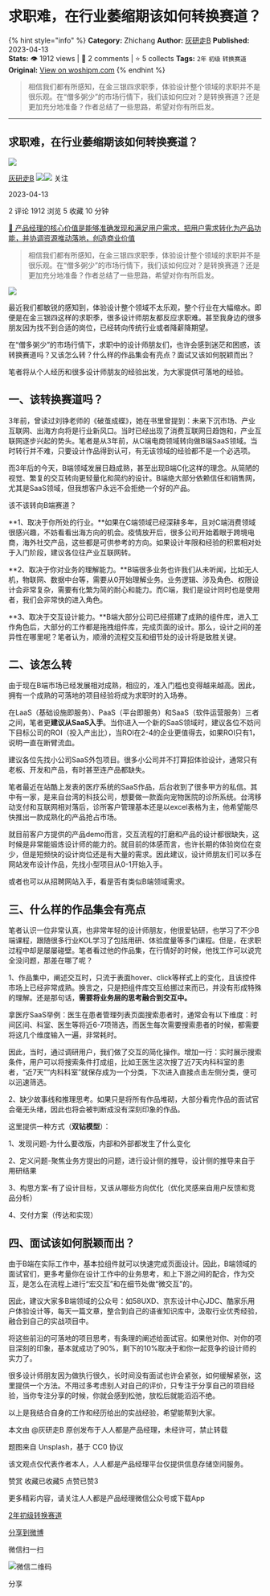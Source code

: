 # 求职难，在行业萎缩期该如何转换赛道？
{% hint style="info" %}
**Category:** Zhichang
**Author:** [灰研走B](https://www.woshipm.com/u/1505024)
**Published:** 2023-04-13  
**Stats:** 👁️ 1912 views | 💬 2 comments | ⭐ 5 collects
**Tags:** `2年` `初级` `转换赛道`
**Original:** [View on woshipm.com](https://www.woshipm.com/zhichang/5804829.html)
{% endhint %}
> 相信我们都有所感知，在金三银四求职季，体验设计整个领域的求职并不是很乐观。在“僧多粥少”的市场行情下，我们该如何应对？是转换赛道？还是更加充分地准备？作者总结了一些思路，希望对你有所启发。

---

## 求职难，在行业萎缩期该如何转换赛道？

[![](https://static.woshipm.com/view/woshipm_api_def_20230314181742_3879.jpeg?imageView2/1/w/72/h/72/q/100)](https://www.woshipm.com/u/1505024)

[灰研走B](https://www.woshipm.com/u/1505024) ![](https://static.woshipm.com/tag/1121_1@2x.png)![](https://static.woshipm.com/tag/2105_1@2x.png) 关注

2023-04-13

2 评论 1912 浏览 5 收藏 10 分钟

[🔗 产品经理的核心价值是能够准确发现和满足用户需求，把用户需求转化为产品功能，并协调资源推动落地，创造商业价值](https://ke.qidianla.com/courses/90pm)

> 相信我们都有所感知，在金三银四求职季，体验设计整个领域的求职并不是很乐观。在“僧多粥少”的市场行情下，我们该如何应对？是转换赛道？还是更加充分地准备？作者总结了一些思路，希望对你有所启发。

![](https://image.woshipm.com/wp-files/2023/04/KH35DyaaUGdyBhsSl6NH.png)

最近我们都敏锐的感知到，体验设计整个领域不太乐观，整个行业在大幅缩水。即便是在金三银四这样的求职季，很多设计师朋友都反应求职难。甚至我身边的很多朋友因为找不到合适的岗位，已经转向传统行业或者降薪降期望。

在“僧多粥少”的市场行情下，求职中的设计师朋友们，也许会感到迷茫和困惑，该转换赛道吗？又该怎么转？什么样的作品集会有亮点？面试又该如何脱颖而出？

笔者将从个人经历和很多设计师朋友的经验出发，为大家提供可落地的经验。

## 一、该转换赛道吗？

3年前，曾读过刘铮老师的《破茧成蝶》，她在书里曾提到：未来下沉市场、产业互联网、出海方向将是行业新风口。当时已经出现了消费互联网日趋饱和，产业互联网逐步兴起的势头。笔者是从3年前，从C端电商领域转向做B端SaaS领域。当时转行并不难，只要设计作品得到认可，有无该领域的经验都不是一个必选项。

而3年后的今天，B端领域发展日趋成熟，甚至出现B端C化这样的理念。从简陋的视觉、繁复的交互转向更轻量化和简约的设计。B端绝大部分依赖信任和销售网，尤其是SaaS领域，但我想客户永远不会拒绝一个好的产品。

该不该转向B端赛道？

**1、取决于你所处的行业。**如果在C端领域已经深耕多年，且对C端消费领域很感兴趣，不妨看看出海方向的机会。疫情放开后，很多公司开始着眼于跨境电商，海外社交产品，这些都是可供参考的方向。如果设计年限和经验的积累相对处于入门阶段，建议各位往产业互联网转。

**2、取决于你对业务的理解能力。**B端很多业务也许我们从未听闻，比如无人机，物联网、数据中台等，需要从0开始理解业务。业务逻辑、涉及角色、权限设计会非常复杂，需要有化繁为简的耐心和能力。而C端，我们是设计同时也是使用者，我们会非常快的进入角色。

**3、取决于交互设计能力。**B端大部分公司已经搭建了成熟的组件库，进入工作角色后，大部分的工作都是拖拽组件库，完成页面的设计。那么，设计之间的差异性在哪里呢？笔者认为，顺滑的流程交互和细节处的设计将是致胜关键。

## 二、该怎么转

由于现在B端市场已经发展相对成熟，相应的，准入门槛也变得越来越高。因此，拥有一个成熟的可落地的项目经验将成为求职时的入场券。

在LaaS（基础设施即服务）、PaaS（平台即服务）和SaaS（软件运营服务）三者之间，笔者更**建议从SaaS入手**。当你进入一个新的SaaS领域时，建议各位不妨问下目标公司的ROI（投入产出比），当ROI在2-4的企业更值得去，如果ROI只有1，说明一直在断臂流血。

建议各位先找小公司SaaS外包项目。很多小公司并不打算招体验设计，通常只有老板、开发和产品，有时甚至连产品都缺失。

笔者最近在站酷上发表的医疗系统的SaaS作品，后台收到了很多甲方的私信。其中有一家，是来自台湾的科技公司，想要做一款面向宠物医院的诊所系统。台湾移动支付和互联网相对落后，诊所客户管理基本还是以excel表格为主，他希望能尽快推出一款成熟化的产品抢占市场。

就目前客户方提供的产品demo而言，交互流程的打磨和产品的设计都很缺失，这时候是非常能锻炼设计师的能力的。就目前的体感而言，也许长期的体验岗位在变少，但是短频快的设计岗位还是有大量的需求。因此建议，设计师朋友们可以多在网站发布设计作品，先找小型项目从0-1开始入手。

或者也可以从招聘网站入手，看是否有类似B端领域需求。

## 三、什么样的作品集会有亮点

笔者认识一位非常认真，也非常年轻的设计师朋友，他很爱钻研，也学习了不少B端课程，跟随很多行业KOL学习了包括用研、体验度量等多门课程。但是，在求职过程中却是屡屡碰壁。笔者看过他的作品集，在行情好的时候，他找工作可以说完全没问题，那差在哪了呢？

1、作品集中，阐述交互时，只流于表面hover、click等样式上的变化，且该控件市场上已经非常成熟。换言之，只是把组件库交互给挪过来而已，并没有形成特殊的理解。还是那句话，**需要将业务层的思考融合到交互中。**

拿医疗SaaS举例：医生在患者管理列表页面搜索患者时，通常会有以下维度：时间区间、科室、医生等将近6-7项筛选，而医生每次需要搜索患者的时候，都需要将这几个维度输入一遍，非常耗时。

因此，当时，通过调研用户，我们做了交互的简化操作。增加一行：实时展示搜索条件，用户可以将搜索条件打成组，比如王医生这次搜了近7天内科科室的患者，“近7天”“内科科室”就保存成为一个分类，下次进入直接点击左侧分类，便可以迅速筛选。

2、缺少故事线和推理思考。如果只是将所有作品堆砌，大部分看完作品的面试官会毫无头绪，因此也将会被判断成没有深刻印象的作品。

这里提供一种方式（**双钻模型**）：

1、发现问题-为什么要改版，内部和外部都发生了什么变化

2、定义问题-聚焦业务方提出的问题，进行设计侧的推导，设计侧的推导来自于用研结果

3、构思方案-有了设计目标，又该从哪些方向优化（优化灵感来自用户反馈和竞品分析）

4、交付方案（传达和实现）

## 四、面试该如何脱颖而出？

由于B端在实际工作中，基本拉组件就可以快速完成页面设计。因此，B端领域的面试官们，更多考量你在设计工作中的业务思考，和上下游之间的配合，作为交互，是怎么在流程上进行“宏交互”和在细节处做“微交互”的。

因此，建议大家多B端领域的公众号：如58UXD、京东设计中心JDC、酷家乐用户体验设计等，每天一篇文章，整合到自己的语雀知识库中，汲取行业优秀经验，融合到自己的实战项目中。

将这些前沿的可落地的项目思考，有条理的阐述给面试官。如果他对你、对你的项目深刻的印象，基本就成功了90%，剩下的10%取决于和你一起竞争的设计师的实力了。

很多设计师朋友因为做执行很久，长时间没有面试也许会紧张，如何缓解紧张，这里提供一个方法。不用过多考虑别人对自己的评价，只专注于分享自己的项目经验，当你专注分享的时候，你就会感到松弛，放松后就能滔滔不绝。

以上是我结合自身的工作和经历给出的实战经验，希望能帮到大家。

本文由 @灰研走B 原创发布于人人都是产品经理，未经许可，禁止转载

题图来自 Unsplash，基于 CC0 协议

该文观点仅代表作者本人，人人都是产品经理平台仅提供信息存储空间服务。

赞赏 收藏已收藏5 点赞已赞3

更多精彩内容，请关注人人都是产品经理微信公众号或下载App

[2年](https://www.woshipm.com/tag/2%e5%b9%b4)[初级](https://www.woshipm.com/tag/%e5%88%9d%e7%ba%a7)[转换赛道](https://www.woshipm.com/tag/%e8%bd%ac%e6%8d%a2%e8%b5%9b%e9%81%93)

[分享到微博](https://service.weibo.com/share/share.php?appkey=2775287854&title=求职难，在行业萎缩期该如何转换赛道？&url=https://www.woshipm.com/zhichang/5804829.html&pic=https://image.woshipm.com/wp-files/2023/04/KH35DyaaUGdyBhsSl6NH.png)

微信扫一扫

![微信二维码](https://api.pwmqr.com/qrcode/create/?url=https://www.woshipm.com/zhichang/5804829.html)

分享